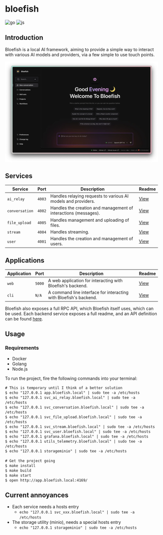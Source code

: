 # bloefish

![go](https://github.com/0xdeafcafe/bloefish/actions/workflows/go.yml/badge.svg)
![js](https://github.com/0xdeafcafe/bloefish/actions/workflows/js.yml/badge.svg)


## Introduction

Bloefish is a local AI framework, aiming to provide a simple way to interact with various
AI models and providers, via a few simple to use touch points.

<p align="center">
	<img src="./assets/screenshot.webp">
</p>

## Services

| Service        | Port   | Description                                                         | Readme                            |
| -------------- | ------ | ------------------------------------------------------------------- | --------------------------------- |
| `ai_relay`     | `4003` | Handles relaying requests to various AI models and providers.       | [View](./services/airelay/README.md) |
| `conversation` | `4002` | Handles the creation and management of interactions (messages).     | [View](./services/conversation/README.md) |
| `file_upload`   | `4005` | Handles management and uploading of files.                           | [View](./services/fileupload/README.md) |
| `stream`       | `4004` | Handles streaming.                                                  | [View](./services/stream/README.md) |
| `user`         | `4001` | Handles the creation and management of users.                       | [View](./services/user/README.md) |

## Applications

| Application | Port   | Description                                                         | Readme                            |
| ----------- | ------ | ------------------------------------------------------------------- | --------------------------------- |
| `web`       | `5000` | A web application for interacting with Bloefish's backend.           | [View](./applications/web/README.md) |
| `cli`	      | `N/A`  | A command line interface for interacting with Bloefish's backend.    | [View](./applications/cli/README.md) |

Bloefish also exposes a full RPC API, which Bloefish itself uses, which can be used. Each
backend service exposes a full readme, and an API definition can be found [here](./beak).

## Usage

### Requirements

- Docker
- Golang
- Node.js

To run the project, fire the following commands into your terminal:

```
# This is temporary until I think of a better solution
$ echo "127.0.0.1 app.bloefish.local" | sudo tee -a /etc/hosts
$ echo "127.0.0.1 svc_ai_relay.bloefish.local" | sudo tee -a /etc/hosts
$ echo "127.0.0.1 svc_conversation.bloefish.local" | sudo tee -a /etc/hosts
$ echo "127.0.0.1 svc_file_upload.bloefish.local" | sudo tee -a /etc/hosts
$ echo "127.0.0.1 svc_stream.bloefish.local" | sudo tee -a /etc/hosts
$ echo "127.0.0.1 svc_user.bloefish.local" | sudo tee -a /etc/hosts
$ echo "127.0.0.1 grafana.bloefish.local" | sudo tee -a /etc/hosts
$ echo "127.0.0.1 utils_telemetry.bloefish.local" | sudo tee -a /etc/hosts
$ echo "127.0.0.1 storageminio" | sudo tee -a /etc/hosts

# Get the project going
$ make install
$ make build
$ make start
$ open http://app.bloefish.local:4169/
```

## Current annoyances

- Each service needs a hosts entry
	- `echo "127.0.0.1 svc_xxx.bloefish.local" | sudo tee -a /etc/hosts`
- The storage utility (minio), needs a special hosts entry
	- `echo "127.0.0.1 storageminio" | sudo tee -a /etc/hosts`
